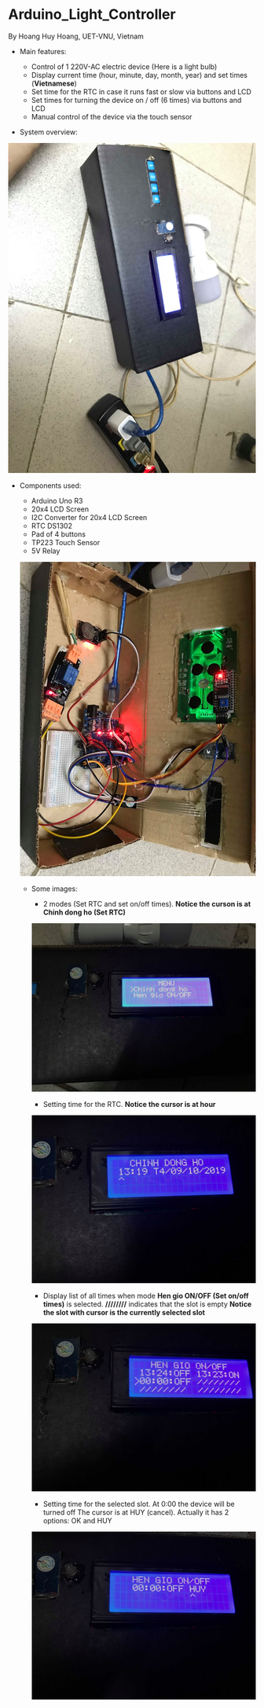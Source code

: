 # Arduino_Light_Controller
By Hoang Huy Hoang, UET-VNU, Vietnam
- Main features:
  + Control of 1 220V-AC electric device (Here is a light bulb)
  + Display current time (hour, minute, day, month, year) and set times (**Vietnamese**)
  + Set time for the RTC in case it runs fast or slow via buttons and LCD
  + Set times for turning the device on / off (6 times) via buttons and LCD
  + Manual control of the device via the touch sensor
  
  
  
- System overview:

![alt text](/image/72751413_1179619482242045_8107323517973823488_n.jpg)

- Components used:
  + Arduino Uno R3
  + 20x4 LCD Screen
  + I2C Converter for 20x4 LCD Screen
  + RTC DS1302
  + Pad of 4 buttons
  + TP223 Touch Sensor
  + 5V Relay
  
  ![alt text](/image/72321272_2384129848571660_1293922433371209728_n.jpg)
  
  - Some images:
    + 2 modes (Set RTC and set on/off times). **Notice the curson is at Chinh dong ho (Set RTC)**
    
    ![alt text](/image/72232460_2282617761864821_3378212397889093632_n.jpg)
    
    + Setting time for the RTC. **Notice the cursor is at hour**
    
    ![alt text](/image/72705294_1021482451516088_3364614376811134976_n.jpg)
    
    + Display list of all times when mode **Hen gio ON/OFF (Set on/off times)** is selected.
      **////////** indicates that the slot is empty
      **Notice the slot with cursor is the currently selected slot**
      
    ![alt text](/image/72294810_2484676048470748_8924680477579673600_n.jpg)
    
    + Setting time for the selected slot. At 0:00 the device will be turned off
      The cursor is at HUY (cancel). Actually it has 2 options: OK and HUY
      
     ![alt text](/image/72477935_718343875307413_3976153870777712640_n.jpg)
